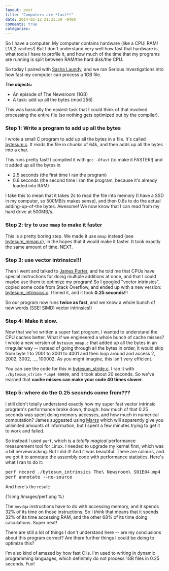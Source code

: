 ```yaml
---
layout: post
title: "Computers are *fast*!"
date: 2014-05-12 21:31:59 -0400
comments: true
categories: 
---
```


So I have a computer. My computer contains hardware (like a CPU! RAM!
L1/L2 caches!) But I don't understand very well how fast that hardware
is, what tools I have to profile it, and how much of the time that my
programs are running is split between RAM/the hard disk/the CPU.

So today I paired with
[Sasha Laundy](https://twitter.com/SashaLaundy), and we ran Serious
Investigations into how fast my computer can process a 1GB file.

**The objects:**

* An episode of The Newsroom (1GB)
* A task: add up all the bytes (mod 256)

This was basically the easiest task that I could think of that
involved processing the entire file (so nothing gets optimized out by
the compiler).

### Step 1: Write a program to add up all the bytes

I wrote a small C program to add up all the bytes in a file. It's
called
[bytesum.c](https://github.com/jvns/howcomputer/blob/master/bytesum.c).
It reads the file in chunks of 64k, and then adds up all the bytes
into a char.

This runs pretty fast! I compiled it with `gcc -Ofast` (to make it
FASTER!) and it added up all the bytes in

* 2.5 seconds (the first time I ran the program)
* 0.6 seconds (the second time I ran the program, because it's already
  loaded into RAM)

I take this to mean that it takes 2s to read the file into memory (I
have a SSD in my computer, so 500MB/s makes sense), and then 0.6s to
do the actual adding-up-of-the bytes. Awesome! We now know that I can
read from my hard drive at 500MB/s.

### Step 2: try to use `mmap` to make it faster

This is a pretty boring step. We made it use `mmap` instead (see
[bytesum_mmap.c](https://github.com/jvns/howcomputer/blob/master/bytesum_mmap.c)),
in the hopes that it would make it faster. It took exactly the same
amount of time. NEXT.

### Step 3: use vector intrinsics!!!

Then I went and talked to [James Porter](http://jamesporter.me/), and
he told me that CPUs have special instructions for doing multiple
additions at once, and that I could maybe use them to optimize my
program! So I googled "vector intrinsics", copied some code from Stack
Overflow, and ended up with a new version:
[bytesum_intrinsics.c](https://github.com/jvns/howcomputer/blob/master/bytesum_intrinsics.c).
I timed it, and it took **0.25 seconds**!!!

So our program now runs **twice as fast**, and we know a whole bunch
of new words (SSE! SIMD! vector intrinsics!)

### Step 4: Make it slow.

Now that we've written a super fast program, I wanted to understand
the CPU caches better. What if we engineered a whole bunch of cache
misses? I wrote a new version of `bytesum_mmap.c` that added up all
the bytes in an irregular way -- instead of going through all the
bytes in order, it would skip from byte 1 to 2001 to 3001 to 4001 and
then loop around and access 2, 2002, 3002, ..., 100002. As you might
imagine, this isn't very efficient.

You can see the code for this in
[bytesum_stride.c](https://github.com/jvns/howcomputer/blob/master/bytesum_stride.c).
I ran it with `./bytesum_stride *.mp4 60000`, and it took about 20
seconds. So we've learned that **cache misses can make your code 40
times slower**.

### Step 5: where do the 0.25 seconds come from???

I still didn't totally understand exactly how my super fast vector
intrinsic program's performance broke down, though: how much of that
0.25 seconds was spent doing memory accesses, and how much in
numerical computation? James suggested using
[Marss](http://marss86.org/~marss86/index.php/Home) which will
apparently give you unlimited amounts of information, but I spent a
few minutes trying to get it to work and failed.

So instead I used `perf`, which is a *totally magical* performance
measurement tool for Linux. I needed to upgrade my kernel first, which
was a bit nervewracking. But I did it! And it was beautiful. There are
colours, and we got it to annotate the assembly code with performance
statistics. Here's what I ran to do it:

<pre>
perf record ./bytesum_intrinsics The\ Newsroom\ S01E04.mp4
perf annotate --no-source
</pre>

And here's the result:

{%img /images/perf.png %}

The `movdqa` instructions have to do with accessing memory, and it
spends 32% of its time on those instructions. So I *think* that means
that it spends 32% of its time accessing RAM, and the other 68% of its
time doing calculations. Super neat!

There are still a lot of things I don't understand here -- are my
conclusions about this program correct? Are there further things I
could be doing to optimize this?

I'm also kind of amazed by how fast C is. I'm used to writing in
dynamic programming languages, which definitely do not process 1GB
files in 0.25 seconds. Fun!
